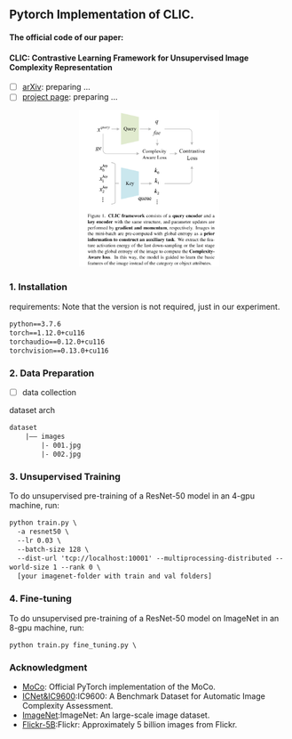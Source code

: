 ## Pytorch Implementation of CLIC.
#### The official code of our paper:
#### CLIC: Contrastive Learning Framework for Unsupervised Image Complexity Representation

- [ ] [arXiv](): preparing ...
- [ ] [project page](): preparing ...

<p align="center">
  <img width="50%" src="./figure/fig1.png">
</p>

### 1. Installation

requirements: Note that the version is not required, just in our experiment.
```
python==3.7.6
torch==1.12.0+cu116
torchaudio==0.12.0+cu116
torchvision==0.13.0+cu116
```

### 2. Data Preparation

- [ ] data collection

dataset arch
```
dataset
    |—— images
        |- 001.jpg
        |- 002.jpg
```

### 3. Unsupervised Training

To do unsupervised pre-training of a ResNet-50 model in an 4-gpu machine, run:
```
python train.py \
  -a resnet50 \
  --lr 0.03 \
  --batch-size 128 \
  --dist-url 'tcp://localhost:10001' --multiprocessing-distributed --world-size 1 --rank 0 \
  [your imagenet-folder with train and val folders]
```

### 4. Fine-tuning

To do unsupervised pre-training of a ResNet-50 model on ImageNet in an 8-gpu machine, run:
```
python train.py fine_tuning.py \

```

### Acknowledgment
* [MoCo](https://github.com/facebookresearch/moco): Official PyTorch implementation of the MoCo.
* [ICNet&IC9600](https://github.com/tinglyfeng/IC9600):IC9600: A Benchmark Dataset for Automatic Image Complexity Assessment.
* [ImageNet](https://image-net.org/):ImageNet: An large-scale image dataset.
* [Flickr-5B](https://huggingface.co/datasets/bigdata-pw/Flickr):Flickr: Approximately 5 billion images from Flickr.
